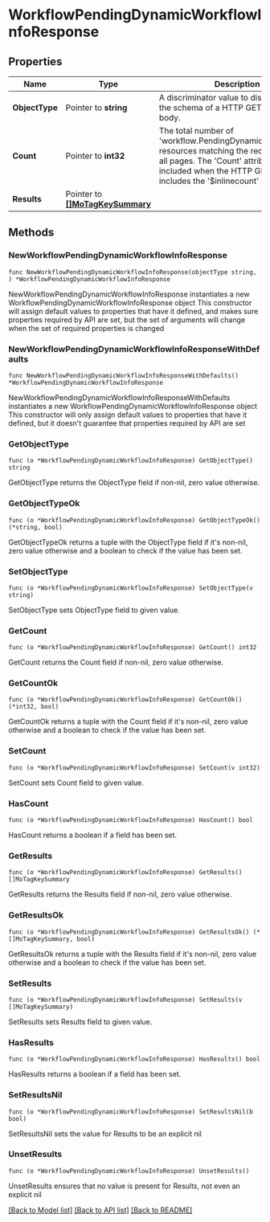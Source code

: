 # WorkflowPendingDynamicWorkflowInfoResponse

## Properties

Name | Type | Description | Notes
------------ | ------------- | ------------- | -------------
**ObjectType** | Pointer to **string** | A discriminator value to disambiguate the schema of a HTTP GET response body. | 
**Count** | Pointer to **int32** | The total number of &#39;workflow.PendingDynamicWorkflowInfo&#39; resources matching the request, accross all pages. The &#39;Count&#39; attribute is included when the HTTP GET request includes the &#39;$inlinecount&#39; parameter. | [optional] 
**Results** | Pointer to [**[]MoTagKeySummary**](mo.TagKeySummary.md) |  | [optional] 

## Methods

### NewWorkflowPendingDynamicWorkflowInfoResponse

`func NewWorkflowPendingDynamicWorkflowInfoResponse(objectType string, ) *WorkflowPendingDynamicWorkflowInfoResponse`

NewWorkflowPendingDynamicWorkflowInfoResponse instantiates a new WorkflowPendingDynamicWorkflowInfoResponse object
This constructor will assign default values to properties that have it defined,
and makes sure properties required by API are set, but the set of arguments
will change when the set of required properties is changed

### NewWorkflowPendingDynamicWorkflowInfoResponseWithDefaults

`func NewWorkflowPendingDynamicWorkflowInfoResponseWithDefaults() *WorkflowPendingDynamicWorkflowInfoResponse`

NewWorkflowPendingDynamicWorkflowInfoResponseWithDefaults instantiates a new WorkflowPendingDynamicWorkflowInfoResponse object
This constructor will only assign default values to properties that have it defined,
but it doesn't guarantee that properties required by API are set

### GetObjectType

`func (o *WorkflowPendingDynamicWorkflowInfoResponse) GetObjectType() string`

GetObjectType returns the ObjectType field if non-nil, zero value otherwise.

### GetObjectTypeOk

`func (o *WorkflowPendingDynamicWorkflowInfoResponse) GetObjectTypeOk() (*string, bool)`

GetObjectTypeOk returns a tuple with the ObjectType field if it's non-nil, zero value otherwise
and a boolean to check if the value has been set.

### SetObjectType

`func (o *WorkflowPendingDynamicWorkflowInfoResponse) SetObjectType(v string)`

SetObjectType sets ObjectType field to given value.


### GetCount

`func (o *WorkflowPendingDynamicWorkflowInfoResponse) GetCount() int32`

GetCount returns the Count field if non-nil, zero value otherwise.

### GetCountOk

`func (o *WorkflowPendingDynamicWorkflowInfoResponse) GetCountOk() (*int32, bool)`

GetCountOk returns a tuple with the Count field if it's non-nil, zero value otherwise
and a boolean to check if the value has been set.

### SetCount

`func (o *WorkflowPendingDynamicWorkflowInfoResponse) SetCount(v int32)`

SetCount sets Count field to given value.

### HasCount

`func (o *WorkflowPendingDynamicWorkflowInfoResponse) HasCount() bool`

HasCount returns a boolean if a field has been set.

### GetResults

`func (o *WorkflowPendingDynamicWorkflowInfoResponse) GetResults() []MoTagKeySummary`

GetResults returns the Results field if non-nil, zero value otherwise.

### GetResultsOk

`func (o *WorkflowPendingDynamicWorkflowInfoResponse) GetResultsOk() (*[]MoTagKeySummary, bool)`

GetResultsOk returns a tuple with the Results field if it's non-nil, zero value otherwise
and a boolean to check if the value has been set.

### SetResults

`func (o *WorkflowPendingDynamicWorkflowInfoResponse) SetResults(v []MoTagKeySummary)`

SetResults sets Results field to given value.

### HasResults

`func (o *WorkflowPendingDynamicWorkflowInfoResponse) HasResults() bool`

HasResults returns a boolean if a field has been set.

### SetResultsNil

`func (o *WorkflowPendingDynamicWorkflowInfoResponse) SetResultsNil(b bool)`

 SetResultsNil sets the value for Results to be an explicit nil

### UnsetResults
`func (o *WorkflowPendingDynamicWorkflowInfoResponse) UnsetResults()`

UnsetResults ensures that no value is present for Results, not even an explicit nil

[[Back to Model list]](../README.md#documentation-for-models) [[Back to API list]](../README.md#documentation-for-api-endpoints) [[Back to README]](../README.md)


